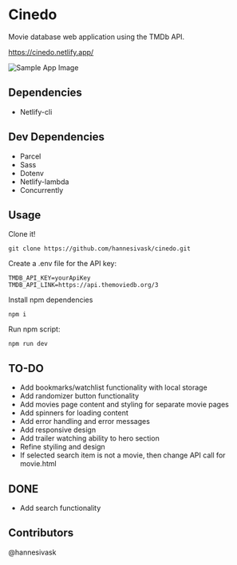 # Cinedo

Movie database web application using the TMDb API.

https://cinedo.netlify.app/

![Sample App Image](./src/img/screenshot.png)

## Dependencies

- Netlify-cli

## Dev Dependencies

- Parcel
- Sass
- Dotenv
- Netlify-lambda
- Concurrently

## Usage

Clone it!

```
git clone https://github.com/hannesivask/cinedo.git
```

Create a .env file for the API key:

```
TMDB_API_KEY=yourApiKey
TMDB_API_LINK=https://api.themoviedb.org/3
```

Install npm dependencies

```
npm i
```

Run npm script:

```
npm run dev
```

## TO-DO

- Add bookmarks/watchlist functionality with local storage
- Add randomizer button functionality
- Add movies page content and styling for separate movie pages
- Add spinners for loading content
- Add error handling and error messages
- Add responsive design
- Add trailer watching ability to hero section
- Refine styiling and design
- If selected search item is not a movie, then change API call for movie.html

## DONE

- Add search functionality

## Contributors

@hannesivask
